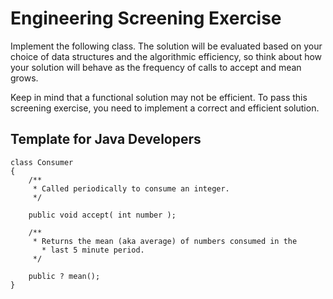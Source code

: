 # Engineering Screening Exercise

Implement the following class. The solution will be evaluated based on your choice of data structures and the algorithmic efficiency, so think about how your solution will behave as the frequency of calls to accept and mean grows. 

Keep in mind that a functional solution may not be efficient. To pass this screening exercise, you need to implement a correct and efficient solution.

## Template for Java Developers

```
class Consumer
{
	/**
	 * Called periodically to consume an integer.
	 */

	public void accept( int number );

	/**
	 * Returns the mean (aka average) of numbers consumed in the 
       * last 5 minute period.
	 */

	public ? mean();
}
```
